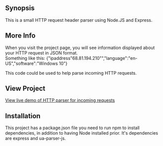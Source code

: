 ## Synopsis

This is a small HTTP request header parser using Node.JS and Express.

## More Info

When you visit the project page, you will see information displayed about your HTTP request in JSON format.  
Something like this: {"ipaddress"68.81.194.210"","language":"en-US","software":"Windows 10"}

This code could be used to help parse incoming HTTP requests.

## View Project
[View live demo of HTTP parser for incoming requests](https://young-forest-45079.herokuapp.com/)


## Installation

This project has a package.json file you need to run npm to install dependencies, in addition to having Node installed prior.  It's dependencies are express and ua-parser-js.


